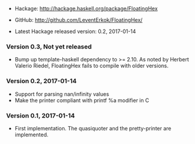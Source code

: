 * Hackage: <http://hackage.haskell.org/package/FloatingHex>
* GitHub:  <http://github.com/LeventErkok/FloatingHex/>

* Latest Hackage released version: 0.2, 2017-01-14

### Version 0.3, Not yet released

  * Bump up template-haskell dependency to >= 2.10. As noted by Herbert Valerio Riedel,
    FloatingHex fails to compile with older versions.

### Version 0.2, 2017-01-14

  * Support for parsing nan/infinity values
  * Make the printer compliant with printf %a modifier in C

### Version 0.1, 2017-01-14

  * First implementation. The quasiquoter and the pretty-printer are implemented.
